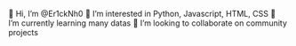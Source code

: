 👋 Hi, I’m @Er1ckNh0
👀 I’m interested in Python, Javascript, HTML, CSS
🌱 I’m currently learning many datas
💞️ I’m looking to collaborate on community projects

<!--
**Er1ckNh0/Er1ckNh0** is a ✨ _special_ ✨ repository because its `README.md` (this file) appears on your GitHub profile.

Here are some ideas to get you started:

👋 Hi, I’m @dinosoid
👀 I’m interested in Python, Javascript, HTML, CSS, PHP
🌱 I’m currently learning many datas
💞️ I’m looking to collaborate on community projects
- ⚡ Fun fact: ...
-->
